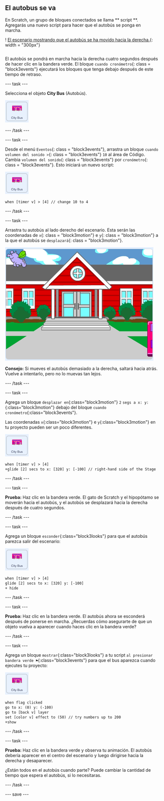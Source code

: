 ## El autobus se va

<div style="display: flex; flex-wrap: wrap">
<div style="flex-basis: 200px; flex-grow: 1; margin-right: 15px;">
En Scratch, un grupo de bloques conectados se llama ** script **. Agregarás una nuevo script para hacer que el autobús se ponga en marcha.
</div>
<div>

! [El escenario mostrando que el autobús se ha movido hacia la derecha.](Images/bus-leave.png){: width = "300px"}

</div>
</div>

El autobús se pondrá en marcha hacia la derecha cuatro segundos después de hacer clic en la bandera verde. El bloque `cuando cronómetro`{: class = "block3events"} ejecutará los bloques que tenga debajo después de este tiempo de retraso.

--- task ---

Selecciona el objeto **City Bus** (Autobús).

![El objeto Autobús.](images/bus-sprite.png)

--- /task ---

--- task ---

Desde el menú `Eventos`{: class = "block3events"}, arrastra un bloque `cuando volumen del sonido >`{: class = "block3events"} `10` al área de Código. Cambia `volumen del sonido`{: class = "block3events"} por `cronómetro`{: class = "block3events"}. Esto iniciará un nuevo script:

![El objeto Autobús.](images/bus-sprite.png)

```blocks3
when [timer v] > [4] // change 10 to 4
```

--- /task ---

--- task ---

Arrastra tu autobús al lado derecho del escenario. Esta serán las coordenadas de `x`{: class = "block3motion"} e `y`{: class = "block3motion"} a la que el autobús se `desplazará`{: class = "block3motion"}.

![](images/bus-right.png)

**Consejo:** Si mueves el autobús demasiado a la derecha, saltará hacia atrás. Vuelve a intentarlo, pero no lo muevas tan lejos.

--- /task ---

--- task ---

Agrega un bloque `desplazar en`{:class="block3motion"} `2` `segs a x: y:`{:class="block3motion"} debajo del bloque `cuando cronómetro`{:class="block3events"}.

Las coordenadas `x`{:class="block3motion"} e `y`{:class="block3motion"} en tu proyecto pueden ser un poco diferentes.

![El objeto Autobús.](images/bus-sprite.png)

```blocks3
when [timer v] > [4] 
+glide [2] secs to x: [320] y: [-100] // right-hand side of the Stage
```

--- /task ---

--- task ---

**Prueba:** Haz clic en la bandera verde. El gato de Scratch y el hipopótamo se moverán hacia el autobús, y el autobús se desplazará hacia la derecha después de cuatro segundos.

--- /task ---

--- task ---

Agrega un bloque `esconder`{:class="block3looks"} para que el autobús parezca salir del escenario:

![El objeto Autobús.](images/bus-sprite.png)

```blocks3
when [timer v] > [4] 
glide [2] secs to x: [320] y: [-100]
+ hide
```
--- /task ---

--- task ---

**Prueba:** Haz clic en la bandera verde. El autobús ahora se esconderá después de ponerse en marcha. ¿Recuerdas cómo asegurarte de que un objeto vuelva a aparecer cuando haces clic en la bandera verde?

--- /task ---

--- task ---

Agrega un bloque `mostrar`{:class="block3looks"} a tu script `al presionar bandera verde ⚑`{:class="block3events"} para que el bus aparezca cuando ejecutes tu proyecto:

![El objeto Autobús.](images/bus-sprite.png)

```blocks3
when flag clicked
go to x: (0) y: (-100)
go to [back v] layer
set [color v] effect to (50) // try numbers up to 200
+show
```

--- /task ---

--- task ---

**Prueba:** Haz clic en la bandera verde y observa tu animación. El autobús debería aparecer en el centro del escenario y luego dirigirse hacia la derecha y desaparecer.

¿Están todos en el autobús cuando parte? Puede cambiar la cantidad de tiempo que espera el autobús, si lo necesitaras.

--- /task ---

--- save ---

